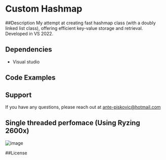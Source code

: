 # Custom Hashmap


##Description
My attempt at creating fast hashmap class (with a doubly linked list class), offering efficient key-value storage and retrieval.
Developed in VS 2022.

## Dependencies
- Visual studio 

## Code Examples

## Support
If you have any questions, please reach out at [ante-piskovic@hotmail.com](mailto:ante-piskovic@hotmail.com)

## Single threaded perfomace (Using Ryzing 2600x)
![image](https://github.com/AnteDev00/Custom-Hashmap/assets/151842550/a6432ea1-0ae1-4fa6-a5aa-474827dacf76)

##License


